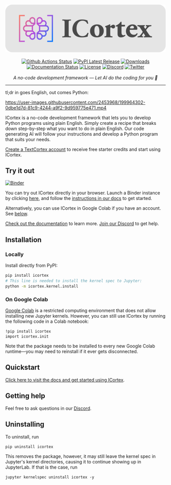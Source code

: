 <p align="center">
    <a href="https://icortex.ai/"><img src="https://raw.githubusercontent.com/textcortex/icortex/main/assets/logo/banner.svg"></a>
    <br />
    <br />
    <a href="https://github.com/textcortex/icortex/workflows/Build/badge.svg"><img src="https://github.com/textcortex/icortex/workflows/Build/badge.svg" alt="Github Actions Status"></a>
    <a href="https://pypi.org/project/icortex/"><img src="https://img.shields.io/pypi/v/icortex.svg?style=flat&logo=pypi" alt="PyPI Latest Release"></a>
    <a href="https://pepy.tech/project/icortex"><img src="https://pepy.tech/badge/icortex/month?" alt="Downloads"> </a>
    <a href="https://icortex.readthedocs.io/en/latest/?badge=latest"><img src="https://readthedocs.org/projects/icortex/badge/?version=latest" alt="Documentation Status"></a>
    <a href="https://github.com/textcortex/icortex/blob/main/LICENSE"><img src="https://img.shields.io/github/license/textcortex/icortex.svg?color=blue" alt="License"></a>
    <a href="https://discord.textcortex.com/"><img src="https://dcbadge.vercel.app/api/server/QtfGgKneHX?style=flat" alt="Discord"></a>
    <a href="https://twitter.com/TextCortex/"><img src="https://img.shields.io/twitter/url/https/twitter.com/cloudposse.svg?style=social&label=Follow%20%40TextCortex" alt="Twitter"></a>
    <br />
    <br />
    <i>A no-code development framework — Let AI do the coding for you 🦾</i>
</p>
<hr />

tl;dr in goes English, out comes Python:

https://user-images.githubusercontent.com/2453968/199964302-0dbe1d7d-81c9-4244-a9f2-9d959775e471.mp4

ICortex is a no-code development framework that lets you to develop Python programs using plain English. Simply create a recipe that breaks down step-by-step what you want to do in plain English. Our code generating AI will follow your instructions and develop a Python program that suits your needs.

[Create a TextCortex account](https://app.textcortex.com/user/signup?registration_source=icortex) to receive free starter credits and start using ICortex.

## Try it out

[![Binder](https://mybinder.org/badge_logo.svg)](https://mybinder.org/v2/gh/textcortex/icortex-binder/HEAD?filepath=basic_example.ipynb)

You can try out ICortex directly in your browser. Launch a Binder instance by clicking [here](https://mybinder.org/v2/gh/textcortex/icortex-binder/HEAD?filepath=basic_example.ipynb), and follow the [instructions in our docs](https://docs.icortex.ai/en/latest/quickstart.html#using-icortex) to get started.

Alternatively, you can use ICortex in Google Colab if you have an account. See [below](#on-google-colab).

[Check out the documentation](https://docs.icortex.ai/) to learn more. [Join our Discord](https://discord.textcortex.com/) to get help.

## Installation

### Locally

Install directly from PyPI:

```sh
pip install icortex
# This line is needed to install the kernel spec to Jupyter:
python -m icortex.kernel.install
```

### On Google Colab

[Google Colab](https://colab.research.google.com/) is a restricted computing environment that does not allow installing new Jupyter kernels. However, you can still use ICortex by running the following code in a Colab notebook:

```
!pip install icortex
import icortex.init
```

Note that the package needs to be installed to every new Google Colab runtime—you may need to reinstall if it ever gets disconnected.

## Quickstart

[Click here to visit the docs and get started using ICortex](https://icortex.readthedocs.io/en/latest/quickstart.html).

## Getting help

Feel free to ask questions in our [Discord](https://discord.textcortex.com/).

## Uninstalling

To uninstall, run

```bash
pip uninstall icortex
```

This removes the package, however, it may still leave the kernel spec in Jupyter's kernel directories, causing it to continue showing up in JupyterLab. If that is the case, run

```
jupyter kernelspec uninstall icortex -y
```
